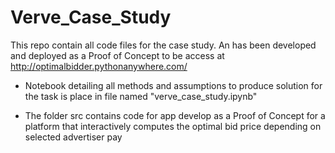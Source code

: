 # Verve_Case_Study
This repo contain all code files for the case study. An has been developed and deployed as a Proof of Concept to be access at   http://optimalbidder.pythonanywhere.com/

* Notebook detailing all methods and assumptions to produce solution for the task is place in file named "verve_case_study.ipynb"

* The folder src contains code for app develop as a Proof of Concept for a platform that interactively computes the optimal bid price depending on selected advertiser pay

